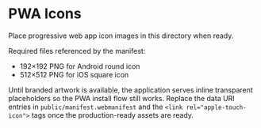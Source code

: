 # PWA Icons

Place progressive web app icon images in this directory when ready.

Required files referenced by the manifest:

- 192×192 PNG for Android round icon
- 512×512 PNG for iOS square icon

Until branded artwork is available, the application serves inline transparent
placeholders so the PWA install flow still works. Replace the data URI entries
in `public/manifest.webmanifest` and the `<link rel="apple-touch-icon">` tags
once the production-ready assets are ready.

